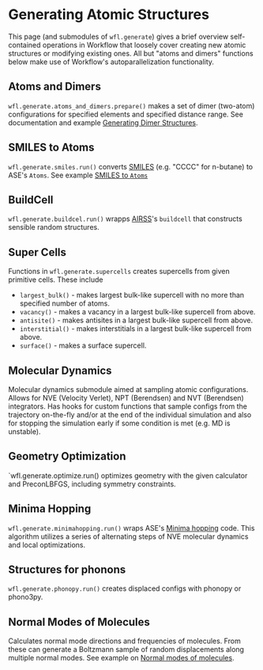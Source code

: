 # Generating Atomic Structures

This page (and submodules of `wfl.generate`) gives a brief overview self-contained operations in Workflow that loosely cover creating new atomic structures or modifying existing ones. All but "atoms and dimers" functions below make use of Workflow's autoparallelization functionality. 

## Atoms and Dimers

`wfl.generate.atoms_and_dimers.prepare()` makes a set of dimer (two-atom) configurations for specified elements and specified distance range. See documentation and example [Generating Dimer Structures](examples.dimers.md). 


## SMILES to Atoms

`wfl.generate.smiles.run()` converts [SMILES](https://en.wikipedia.org/wiki/Simplified_molecular-input_line-entry_system) (e.g. "CCCC" for n-butane) to ASE's `Atoms`. See example [SMILES to `Atoms`](examples.smiles.md)


## BuildCell

`wfl.generate.buildcel.run()` wrapps [AIRSS](https://airss-docs.github.io/technical-reference/buildcell-manual)'s `buildcell` that constructs sensible random structures.  


## Super Cells

Functions in `wfl.generate.supercells` creates supercells from given primitive cells. These include 

- `largest_bulk()` - makes largest bulk-like supercell with no more than specified number of atoms. 
- `vacancy()` - makes a vacancy in a largest bulk-like supercell from above. 
- `antisite()` - makes antisites in a largest bulk-like supercell from above.  
- `interstitial()` - makes interstitials in a largest bulk-like supercell from above.  
- `surface()` - makes a surface supercell. 


## Molecular Dynamics

Molecular dynamics submodule aimed at sampling atomic configurations. Allows for NVE (Velocity Verlet), NPT (Berendsen) and NVT (Berendsen) integrators. Has hooks for custom functions that sample configs from the trajectory on-the-fly and/or at the end of the individual simulation and also for stopping the simulation early if some condition is met (e.g. MD is unstable). 


## Geometry Optimization

`wfl.generate.optimize.run() optimizes geometry with the given calculator and PreconLBFGS, including symmetry constraints. 


## Minima Hopping

`wfl.generate.minimahopping.run()` wraps ASE's [Minima hopping](https://wiki.fysik.dtu.dk/ase/ase/optimize.html#minima-hopping) code. This algorithm utilizes a series of alternating steps of NVE molecular dynamics and local optimizations. 


## Structures for phonons 

`wfl.generate.phonopy.run()` creates displaced configs with phonopy or phono3py. 


## Normal Modes of Molecules 

Calculates normal mode directions and frequencies of molecules. From these can generate a Boltzmann sample of random displacements along multiple normal modes. See example on [Normal modes of molecules](examples.normal_modes.md). 



